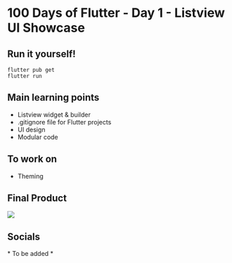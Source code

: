 # 100 Days of Flutter - Day 1 - Listview UI Showcase
## Run it yourself!
```
flutter pub get
flutter run
```

## Main learning points
- Listview widget & builder
- .gitignore file for Flutter projects
- UI design
- Modular code

## To work on
- Theming

## Final Product
![](/assets/final/Day%201.gif)

## Socials
\* To be added *